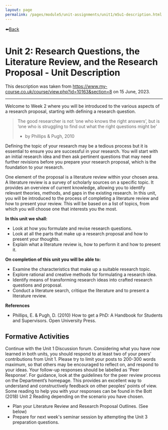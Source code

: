 ```yaml
---
layout: page
permalink: /pages/module5/unit-assignments/unit1/m5u1-description.html
---
```


⬅️[Back](/pages/module5/unit-assignments/unit1/m5u1.html)

# Unit 2: Research Questions, the Literature Review, and the Research Proposal - Unit Description

This description was taken from https://www.my-course.co.uk/course/view.php?id=10163&section=8 on 15 June, 2023.

---

Welcome to Week 2 where you will be introduced to the various aspects of a research proposal, starting with defining a research question.

>The good researcher is not ‘one who knows the right answers’, but is ‘one who is struggling to find out what the right questions might be'
>
>- by Phillips & Pugh, 2010

Defining the topic of your research may be a tedious process but it is essential to ensure you are successful in your research. You will start with an initial research idea and then ask pertinent questions that may need further revisions before you prepare your research proposal, which is the foundation to your research.

One element of the proposal is a literature review within your chosen area. A literature review is a survey of scholarly sources on a specific topic. It provides an overview of current knowledge, allowing you to identify relevant theories, methods, and gaps in the existing research. In this unit, you will be introduced to the process of completing a literature review and how to present your review. This will be based on a list of topics, from which you will choose one that interests you the most.

**In this unit we shall:**
- Look at how you formulate and revise research questions.
- Look at all the parts that make up a research proposal and how to present your thoughts.
- Explain what a literature review is, how to perform it and how to present it.

**On completion of this unit you will be able to:**
- Examine the characteristics that make up a suitable research topic.
- Explore rational and creative methods for formulating a research idea.
- Identify means of transforming research ideas into crafted research questions and proposal.
- Conduct a literature search, critique the literature and to present a literature review.

**References**
- Phillips, E. & Pugh, D. (2010) How to get a PhD: A Handbook for Students and Supervisors. Open University Press.

## Formative Activities

Continue with the Unit 1 Discussion forum. Considering what you have now learned in both units, you should respond to at least two of your peers’ contributions from Unit 1. Please try to limit your posts to 200-300 words maximum, so that others may be encouraged to reflect on, and respond to your ideas. Your follow-up responses should be labelled as 'Peer Response'. For guidance, look at the guidelines for the peer review process on the Department’s homepage. This provides an excellent way to understand and constructively feedback on other peoples’ points of view. Some reading to help you with your responses can be found in the Bott (2018) Unit 2 Reading depending on the scenario you have chosen.

- Plan your Literature Review and Research Proposal Outlines. (See below)
- Prepare for next week's seminar session by attempting the Unit 3 preparation questions.
